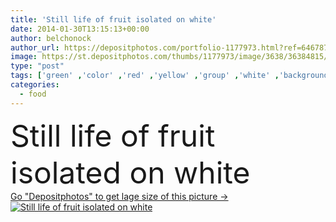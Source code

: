 ```yaml
---
title: 'Still life of fruit isolated on white'
date: 2014-01-30T13:15:13+00:00
author: belchonock
author_url: https://depositphotos.com/portfolio-1177973.html?ref=64678756
image: https://st.depositphotos.com/thumbs/1177973/image/3638/36384815/api_thumb_450.jpg?forcejpeg=true
type: "post"
tags: ['green' ,'color' ,'red' ,'yellow' ,'group' ,'white' ,'background' ,'colorful' ,'on' ,'set' ,'isolated' ,'abundance' ,'bright' ,'heap' ,'season' ,'fresh' ,'orange' ,'healthy' ,'life' ,'natural' ,'food' ,'diet' ,'apple' ,'fruit' ,'sweet' ,'juicy' ,'ripe' ,'tropical' ,'harvest' ,'basket' ,'vitamin' ,'still' ,'mix' ,'bunch' ,'citrus' ,'watermelon' ,'many' ,'grapes' ,'apricots' ,'assortment' ,'lemon' ,'exotic' ,'pile' ,'Variety' ,'berries' ,'fruits' ,'kiwi' ,'mixed' ,'of' ,'lot' ]
categories: 
  - food
---
```

<div aling="center">
            <font size="60"> Still life of fruit isolated on white</font>   
</div>
<div>
    <a href='https://st.depositphotos.com/thumbs/1177973/image/3638/36384815/api_thumb_450.jpg?forcejpeg=true?ref=64678756' target=_blank > Go "Depositphotos" to get lage size of this picture ->
        <img href='https://st.depositphotos.com/thumbs/1177973/image/3638/36384815/api_thumb_450.jpg?forcejpeg=true?ref=64678756' src='https://st.depositphotos.com/1177973/3638/i/950/depositphotos_36384815-stock-photo-still-life-of-fruit-isolated.jpg?forcejpeg=true' alt='Still life of fruit isolated on white' >
    </a>
</div>
